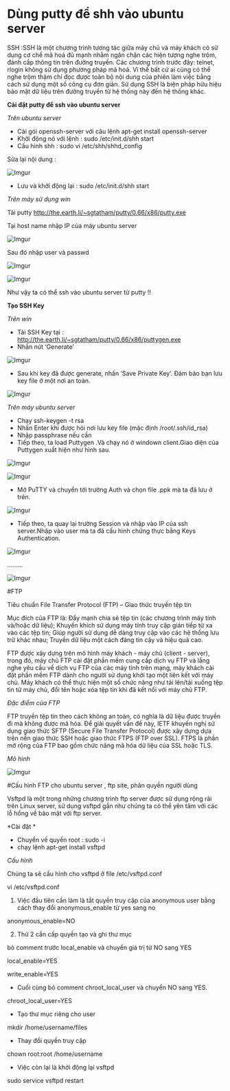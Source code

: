 # Dùng putty để shh vào ubuntu server 

  SSH :SSH là một chương trình tương tác giữa máy chủ và máy khách có sử dụng cơ chế mã hoá đủ mạnh nhằm ngăn chặn các hiện tượng nghe trộm, đánh cắp thông tin trên đường truyền. Các chương trình trước đây: telnet, rlogin không sử dụng phương pháp mã hoá. Vì thế bất cứ ai cũng có thể nghe trộm thậm chí đọc được toàn bộ nội dung của phiên làm việc bằng cách sử dụng một số công cụ đơn giản. Sử dụng SSH là biện pháp hữu hiệu bảo mật dữ liệu trên đường truyền từ hệ thống này đến hệ thống khác.

**Cài đặt putty để ssh vào ubuntu server**

*Trên ubuntu server*

- Cài gói openssh-server với câu lệnh apt-get install openssh-server 
- Khởi động nó với lệnh : sudo /etc/init.d/shh start 
- Cấu hình shh : sudo vi /etc/shh/shhd_config

Sửa lại nội dung :

![Imgur](http://i.imgur.com/rXSVoZv.png)

- Lưu và khởi động lại : sudo /etc/init.d/shh start 

*Trên máy sử dụng win*

Tải putty http://the.earth.li/~sgtatham/putty/0.66/x86/putty.exe

Tại host name nhập IP của máy ubuntu server 

![Imgur](http://i.imgur.com/N6I8v4x.png)

Sau đó nhập user và passwd 

![Imgur](http://i.imgur.com/K3JcSfE.png)

![Imgur](http://i.imgur.com/ylugXE3.png)

Như vậy ta có thể ssh vào ubuntu server từ putty !!

**Tạo SSH Key**

*Trên win*

- Tải SSH Key tại : http://the.earth.li/~sgtatham/putty/0.66/x86/puttygen.exe
- Nhấn nút ‘Generate’

![Imgur](http://i.imgur.com/XZD7OMT.png)

- Sau khi key đã được generate, nhấn ‘Save Private Key’. Đảm bảo bạn lưu key file ở một nơi an toàn.

![Imgur](http://i.imgur.com/fam67aw.png)

*Trên máy ubuntu server*

- Chạy ssh-keygen -t rsa
- Nhấn Enter khi được hỏi nơi lưu key file (mặc định /root/.ssh/id_rsa)
- Nhập passphrase nếu cần
- Tiếp theo, ta load Puttygen .Và chạy nó ở windown client.Giao diện của Puttygen xuất hiện như hình sau.

![Imgur](http://i.imgur.com/XZD7OMT.png)

![Imgur](http://i.imgur.com/fam67aw.png)

- Mở PuTTY và chuyển tới trường Auth và chọn file .ppk mà ta đã lưu ở trên.

![Imgur](http://i.imgur.com/msRxpUt.png)

- Tiếp theo, ta quay lại trường Session và nhập vào IP của ssh server.Nhập vào user mà ta đã cấu hình chứng thực bằng Keys Authentication.

![Imgur](http://i.imgur.com/aQW5871.png)

.........

![Imgur](http://i.imgur.com/u1ZGm4j.png)

#FTP

  Tiêu chuẩn File Transfer Protocol (FTP) – Giao thức truyền tệp tin
  
  Mục đích của FTP là: Đẩy mạnh chia sẻ tệp tin (các chương trình máy tính và/hoặc dữ liệu); Khuyến khích sử dụng máy tính truy cập gián tiếp từ xa vào các tệp tin; Giúp người sử dụng dễ dàng truy cập vào các hệ thống lưu trữ khác nhau; Truyền dữ liệu một cách đáng tin cậy và hiệu quả cao.
  
  FTP được xây dựng trên mô hình máy khách - máy chủ (client - server), trong đó, máy chủ FTP cài đặt phần mềm cung cấp dịch vụ FTP và lắng nghe yêu cầu về dịch vụ FTP của các máy tính trên mạng, máy khách cài đặt phần mềm FTP dành cho người sử dụng khởi tạo một liên kết với máy chủ. Máy khách có thể thực hiện một số chức năng như tải lên/tải xuống tệp tin từ máy chủ, đổi tên hoặc xóa tệp tin khi đã kết nối với máy chủ FTP.
  
  *Đặc điểm của FTP*

FTP truyền tệp tin theo cách không an toàn, có nghĩa là dữ liệu được truyền đi mà không được mã hóa. Để giải quyết vấn đề này, IETF khuyến nghị sử dụng giao thức SFTP (Secure File Transfer Protocol) được xây dựng dựa trên nền giao thức SSH hoặc giao thức FTPS (FTP over SSL). FTPS là phần mở rộng của FTP bao gồm chức năng mã hóa dữ liệu của SSL hoặc TLS.  
  
  *Mô hình*

![Imgur](http://i.imgur.com/MQ1ayKk.jpg)

#Cấu hình FTP cho ubuntu server , ftp site, phân quyền người dùng

Vsftpd là một trong những chương trình ftp server được sử dụng rộng rãi trên Linux server, sử dụng vsftpd gần như chúng ta có thể yên tâm với các lỗ hổng về bảo mật với ftp server.

*Cài đặt *
  
- Chuyển về quyền root : sudo -i 
- chạy lệnh apt-get install vsftpd 

*Cấu hình*

Chúng ta sẽ cấu hình cho vsftpd ở file /etc/vsftpd.conf

vi /etc/vsftpd.conf

1. Việc đầu tiên cần làm là tắt quyền truy cập của anonymous user bằng cách thay đổi anonymous_enable từ yes sang no

anonymous_enable=NO

2. Thứ 2 cần cấp quyền tạo và ghi thư mục

bỏ comment trước local_enable và chuyển giá trị từ NO sang YES

local_enable=YES

write_enable=YES

- Cuối cùng bỏ comment chroot_local_user và chuyển NO sang YES. 

chroot_local_user=YES

- Tạo thư mục riêng cho user

mkdir /home/username/files

- Thay đổi quyền truy cập

chown root:root /home/username

- Việc còn lại là khởi động lại vsftpd

sudo service vsftpd restart

